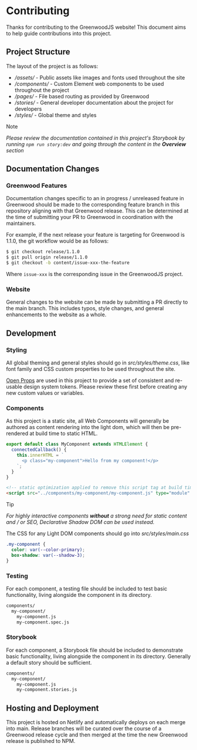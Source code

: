 # Contributing

Thanks for contributing to the GreenwoodJS website! This document aims to help guide contributions into this project.

## Project Structure

The layout of the project is as follows:

- _/assets/_ - Public assets like images and fonts used throughout the site
- _/components/_ - Custom Element web components to be used throughout the project
- _/pages/_ - File based routing as provided by Greenwood
- _/stories/_ - General developer documentation about the project for developers
- _/styles/_ - Global theme and styles

> [!NOTE]  
> _Please review the documentation contained in this project's Storybook by running `npm run story:dev` and going through the content in the **Overview** section_

## Documentation Changes

### Greenwood Features

Documentation changes specific to an in progress / unreleased feature in Greenwood should be made to the corresponding feature branch in this repository aligning with that Greenwood release. This can be determined at the time of submitting your PR to Greenwood in coordination with the maintainers.

For example, if the next release your feature is targeting for Greenwood is 1.1.0, the git workflow would be as follows:

```sh
$ git checkout release/1.1.0
$ git pull origin release/1.1.0
$ git checkout -b content/issue-xxx-the-feature
```

Where `issue-xxx` is the corresponding issue in the GreenwoodJS project.

### Website

General changes to the website can be made by submitting a PR directly to the main branch. This includes typos, style changes, and general enhancements to the website as a whole.

## Development

### Styling

All global theming and general styles should go in _src/styles/theme.css_, like font family and CSS custom properties to be used throughout the site.

[Open Props](https://open-props.style/) are used in this project to provide a set of consistent and re-usable design system tokens. Please review these first before creating any new custom values or variables.

### Components

As this project is a static site, all Web Components will generally be authored as content rendering into the light dom, which will then be pre-rendered at build time to static HTML.

```js
export default class MyComponent extends HTMLElement {
  connectedCallback() {
    this.innerHTML = `
      <p class="my-component">Hello from my component!</p>
    `;
  }
}
```

```html
<!-- static optimization applied to remove this script tag at build time -->
<script src="../components/my-component/my-component.js" type="module" data-gwd-opt="static">
```

> [!TIP]  
> _For highly interactive components **without** a strong need for static content and / or SEO, Declarative Shadow DOM can be used instead._

The CSS for any Light DOM components should go into _src/styles/main.css_

```css
.my-component {
  color: var(--color-primary);
  box-shadow: var(--shadow-3);
}
```

### Testing

For each component, a testing file should be included to test basic functionality, living alongside the component in its directory.

```sh
components/
  my-component/
    my-component.js
    my-component.spec.js
```

### Storybook

For each component, a Storybook file should be included to demonstrate basic functionality, living alongside the component in its directory. Generally a default story should be sufficient.

```sh
components/
  my-component/
    my-component.js
    my-component.stories.js
```

## Hosting and Deployment

This project is hosted on Netlify and automatically deploys on each merge into main. Release branches will be curated over the course of a Greenwood release cycle and then merged at the time the new Greenwood release is published to NPM.
